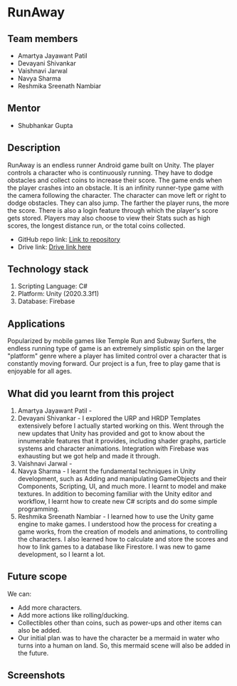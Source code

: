 # RunAway

## Team members
* Amartya Jayawant Patil
* Devayani Shivankar
* Vaishnavi Jarwal
* Navya Sharma
* Reshmika Sreenath Nambiar

## Mentor
* Shubhankar Gupta

## Description
RunAway is an endless runner Android game built on Unity. The player controls a character who is continuously running. They have to dodge obstacles and collect coins to
increase their score. The game ends when the player crashes into an obstacle. It is an infinity runner-type game with the camera following the character. The character can move left or right to dodge obstacles. They can also jump. The farther the player runs, the more the score. There is also a login feature through which the player's score gets stored. Players may also choose to view their Stats such as high scores,
the longest distance run, or the total coins collected.

* GitHub repo link: [Link to repository](https://github.com/DevayaniShivankar/RunAway)
* Drive link: [Drive link here](https://drive.google.com/)

## Technology stack

1. Scripting Language: C#
2. Platform: Unity (2020.3.3f1)
3. Database: Firebase

## Applications
Popularized by mobile games like Temple Run and Subway Surfers, the endless running type of game is an extremely simplistic spin on the larger "platform" genre where a player has limited control over a character that is constantly moving forward. Our project is a fun, free to play game that is enjoyable for all ages.

## What did you learnt from this project

1. Amartya Jayawant Patil - 
2. Devayani Shivankar - I explored the URP and HRDP Templates extensively before I actually started working on this. Went through the new updates that Unity has provided and got to know about the innumerable features that it provides, including shader graphs, particle systems and character animations. Integration with Firebase was exhausting but we got help and made it through.
3. Vaishnavi Jarwal - 
4. Navya Sharma - I learnt the fundamental techniques in Unity development, such as Adding and manipulating GameObjects and their Components, Scripting, UI, and much more. I learnt to model and make textures. In addition to becoming familiar with the Unity editor and workflow, I learnt how to create new C# scripts and do some simple programming.
5. Reshmika Sreenath Nambiar - I learned how to use the Unity game engine to make games. I understood how the process for creating a game works, from the creation of models and animations, to controlling the characters. I also learned how to calculate and store the scores and how to link games to a database like Firestore. I was new to game development, so I learnt a lot.

## Future scope
We can:
* Add more characters. 
* Add more actions like rolling/ducking. 
* Collectibles other than coins, such as power-ups and other items can also be added. 
* Our initial plan was to have the character be a mermaid in water who turns into a human on land. So, this mermaid scene will also be added in the future.

## Screenshots
